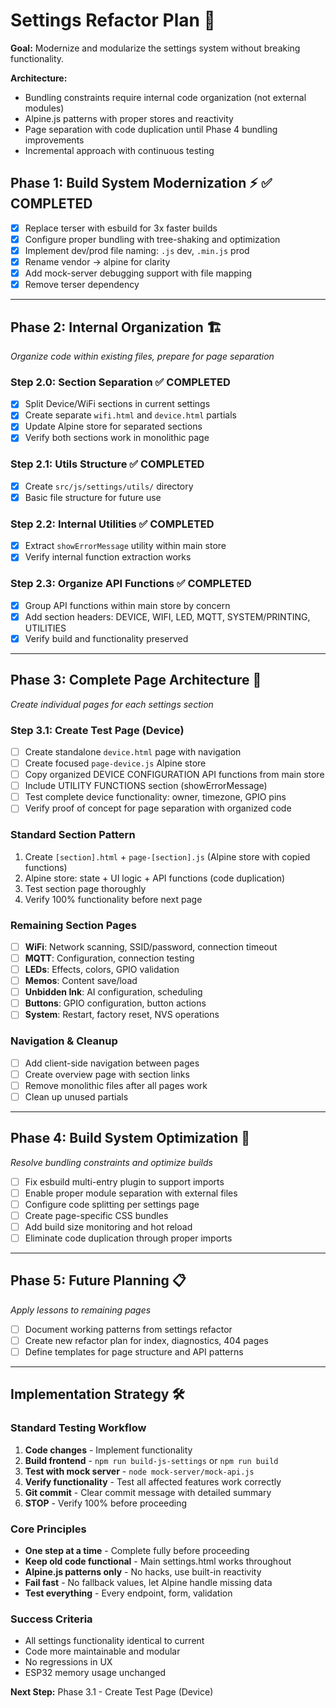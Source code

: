 # Settings Refactor Plan 🎯

**Goal:** Modernize and modularize the settings system without breaking functionality.

**Architecture:**
- Bundling constraints require internal code organization (not external modules)
- Alpine.js patterns with proper stores and reactivity
- Page separation with code duplication until Phase 4 bundling improvements
- Incremental approach with continuous testing

## Phase 1: Build System Modernization ⚡ ✅ COMPLETED

- [x] Replace terser with esbuild for 3x faster builds
- [x] Configure proper bundling with tree-shaking and optimization
- [x] Implement dev/prod file naming: `.js` dev, `.min.js` prod
- [x] Rename vendor → alpine for clarity
- [x] Add mock-server debugging support with file mapping
- [x] Remove terser dependency

---

## Phase 2: Internal Organization 🏗️
*Organize code within existing files, prepare for page separation*

### Step 2.0: Section Separation ✅ COMPLETED
- [x] Split Device/WiFi sections in current settings
- [x] Create separate `wifi.html` and `device.html` partials
- [x] Update Alpine store for separated sections
- [x] Verify both sections work in monolithic page

### Step 2.1: Utils Structure ✅ COMPLETED  
- [x] Create `src/js/settings/utils/` directory
- [x] Basic file structure for future use

### Step 2.2: Internal Utilities ✅ COMPLETED
- [x] Extract `showErrorMessage` utility within main store
- [x] Verify internal function extraction works

### Step 2.3: Organize API Functions ✅ COMPLETED
- [x] Group API functions within main store by concern
- [x] Add section headers: DEVICE, WIFI, LED, MQTT, SYSTEM/PRINTING, UTILITIES  
- [x] Verify build and functionality preserved

---

## Phase 3: Complete Page Architecture 📄
*Create individual pages for each settings section*

### Step 3.1: Create Test Page (Device)
- [ ] Create standalone `device.html` page with navigation
- [ ] Create focused `page-device.js` Alpine store
- [ ] Copy organized DEVICE CONFIGURATION API functions from main store
- [ ] Include UTILITY FUNCTIONS section (showErrorMessage)
- [ ] Test complete device functionality: owner, timezone, GPIO pins
- [ ] Verify proof of concept for page separation with organized code

### Standard Section Pattern
1. Create `[section].html` + `page-[section].js` (Alpine store with copied functions)
2. Alpine store: state + UI logic + API functions (code duplication)
3. Test section page thoroughly
4. Verify 100% functionality before next page

### Remaining Section Pages
- [ ] **WiFi**: Network scanning, SSID/password, connection timeout
- [ ] **MQTT**: Configuration, connection testing  
- [ ] **LEDs**: Effects, colors, GPIO validation
- [ ] **Memos**: Content save/load
- [ ] **Unbidden Ink**: AI configuration, scheduling
- [ ] **Buttons**: GPIO configuration, button actions
- [ ] **System**: Restart, factory reset, NVS operations

### Navigation & Cleanup
- [ ] Add client-side navigation between pages
- [ ] Create overview page with section links
- [ ] Remove monolithic files after all pages work
- [ ] Clean up unused partials

---

## Phase 4: Build System Optimization 🚀
*Resolve bundling constraints and optimize builds*

- [ ] Fix esbuild multi-entry plugin to support imports
- [ ] Enable proper module separation with external files  
- [ ] Configure code splitting per settings page
- [ ] Create page-specific CSS bundles
- [ ] Add build size monitoring and hot reload
- [ ] Eliminate code duplication through proper imports

---

## Phase 5: Future Planning 📋
*Apply lessons to remaining pages*

- [ ] Document working patterns from settings refactor
- [ ] Create new refactor plan for index, diagnostics, 404 pages
- [ ] Define templates for page structure and API patterns

---

## Implementation Strategy 🛠️

### Standard Testing Workflow
1. **Code changes** - Implement functionality
2. **Build frontend** - `npm run build-js-settings` or `npm run build`
3. **Test with mock server** - `node mock-server/mock-api.js`
4. **Verify functionality** - Test all affected features work correctly
5. **Git commit** - Clear commit message with detailed summary
6. **STOP** - Verify 100% before proceeding

### Core Principles
- **One step at a time** - Complete fully before proceeding
- **Keep old code functional** - Main settings.html works throughout
- **Alpine.js patterns only** - No hacks, use built-in reactivity
- **Fail fast** - No fallback values, let Alpine handle missing data
- **Test everything** - Every endpoint, form, validation

### Success Criteria
- All settings functionality identical to current
- Code more maintainable and modular
- No regressions in UX
- ESP32 memory usage unchanged

**Next Step:** Phase 3.1 - Create Test Page (Device)